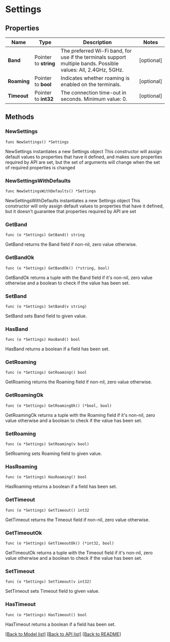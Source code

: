 # Settings

## Properties

Name | Type | Description | Notes
------------ | ------------- | ------------- | -------------
**Band** | Pointer to **string** | The preferred Wi-Fi band, for use if the terminals support multiple bands. Possible values: All, 2.4GHz, 5GHz. | [optional] 
**Roaming** | Pointer to **bool** | Indicates whether roaming is enabled on the terminals. | [optional] 
**Timeout** | Pointer to **int32** | The connection time-out in seconds. Minimum value: 0. | [optional] 

## Methods

### NewSettings

`func NewSettings() *Settings`

NewSettings instantiates a new Settings object
This constructor will assign default values to properties that have it defined,
and makes sure properties required by API are set, but the set of arguments
will change when the set of required properties is changed

### NewSettingsWithDefaults

`func NewSettingsWithDefaults() *Settings`

NewSettingsWithDefaults instantiates a new Settings object
This constructor will only assign default values to properties that have it defined,
but it doesn't guarantee that properties required by API are set

### GetBand

`func (o *Settings) GetBand() string`

GetBand returns the Band field if non-nil, zero value otherwise.

### GetBandOk

`func (o *Settings) GetBandOk() (*string, bool)`

GetBandOk returns a tuple with the Band field if it's non-nil, zero value otherwise
and a boolean to check if the value has been set.

### SetBand

`func (o *Settings) SetBand(v string)`

SetBand sets Band field to given value.

### HasBand

`func (o *Settings) HasBand() bool`

HasBand returns a boolean if a field has been set.

### GetRoaming

`func (o *Settings) GetRoaming() bool`

GetRoaming returns the Roaming field if non-nil, zero value otherwise.

### GetRoamingOk

`func (o *Settings) GetRoamingOk() (*bool, bool)`

GetRoamingOk returns a tuple with the Roaming field if it's non-nil, zero value otherwise
and a boolean to check if the value has been set.

### SetRoaming

`func (o *Settings) SetRoaming(v bool)`

SetRoaming sets Roaming field to given value.

### HasRoaming

`func (o *Settings) HasRoaming() bool`

HasRoaming returns a boolean if a field has been set.

### GetTimeout

`func (o *Settings) GetTimeout() int32`

GetTimeout returns the Timeout field if non-nil, zero value otherwise.

### GetTimeoutOk

`func (o *Settings) GetTimeoutOk() (*int32, bool)`

GetTimeoutOk returns a tuple with the Timeout field if it's non-nil, zero value otherwise
and a boolean to check if the value has been set.

### SetTimeout

`func (o *Settings) SetTimeout(v int32)`

SetTimeout sets Timeout field to given value.

### HasTimeout

`func (o *Settings) HasTimeout() bool`

HasTimeout returns a boolean if a field has been set.


[[Back to Model list]](../README.md#documentation-for-models) [[Back to API list]](../README.md#documentation-for-api-endpoints) [[Back to README]](../README.md)


